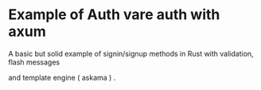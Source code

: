 # Example of Auth vare auth with axum

A basic but solid example of signin/signup methods in Rust with validation, flash messages

and template engine ( askama ) .

